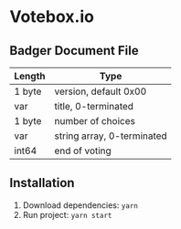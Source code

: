 # Votebox.io

## Badger Document File

| Length | Type                       |
| ------ | -------------------------- |
| 1 byte | version, default 0x00      |
| var    | title, 0-terminated        |
| 1 byte | number of choices          |
| var    | string array, 0-terminated |
| int64  | end of voting              |

## Installation

1. Download dependencies: `yarn`
2. Run project: `yarn start`


